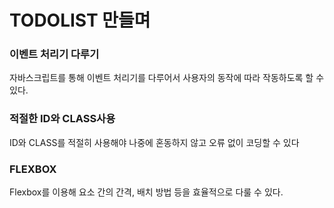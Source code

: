 # TODOLIST 만들며

### 이벤트 처리기 다루기
자바스크립트를 통해 이벤트 처리기를 다루어서 사용자의 동작에 따라 작동하도록 할 수 있다.

### 적절한 ID와 CLASS사용
ID와 CLASS를 적절히 사용해야 나중에 혼동하지 않고 오류 없이 코딩할 수 있다

### FLEXBOX
Flexbox를 이용해 요소 간의 간격, 배치 방법 등을 효율적으로 다룰 수 있다. 